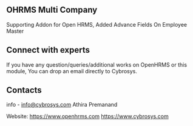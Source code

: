 OHRMS Multi Company
---------------------
Supporting Addon for Open HRMS, Added Advance Fields On Employee Master

Connect with experts
--------------------

If you have any question/queries/additional works on OpenHRMS or this module, You can drop an email directly to Cybrosys.

Contacts
--------
info - info@cybrosys.com
Athira Premanand

Website:
https://www.openhrms.com
https://www.cybrosys.com
